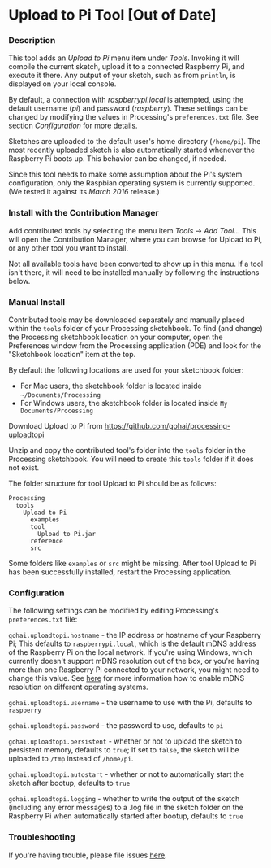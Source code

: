 # Upload to Pi Tool [Out of Date]

### Description

This tool adds an _Upload to Pi_ menu item under _Tools_. Invoking it will compile the current sketch, upload it to a connected Raspberry Pi, and execute it there. Any output of your sketch, such as from `println`, is displayed on your local console.

By default, a connection with _raspberrypi.local_ is attempted, using the default username (_pi_) and password (_raspberry_). These settings can be changed by modifying the values in Processing's `preferences.txt` file. See section _Configuration_ for more details.

Sketches are uploaded to the default user's home directory (`/home/pi`). The most recently uploaded sketch is also automatically started whenever the Raspberry Pi boots up. This behavior can be changed, if needed.

Since this tool needs to make some assumption about the Pi's system configuration, only the Raspbian operating system is currently supported. (We tested it against its _March 2016_ release.)

### Install with the Contribution Manager

Add contributed tools by selecting the menu item _Tools_ → _Add Tool..._ This will open the Contribution Manager, where you can browse for Upload to Pi, or any other tool you want to install.

Not all available tools have been converted to show up in this menu. If a tool isn't there, it will need to be installed manually by following the instructions below.

### Manual Install

Contributed tools may be downloaded separately and manually placed within the `tools` folder of your Processing sketchbook. To find (and change) the Processing sketchbook location on your computer, open the Preferences window from the Processing application (PDE) and look for the "Sketchbook location" item at the top.

By default the following locations are used for your sketchbook folder: 
  * For Mac users, the sketchbook folder is located inside `~/Documents/Processing` 
  * For Windows users, the sketchbook folder is located inside `My Documents/Processing`

Download Upload to Pi from https://github.com/gohai/processing-uploadtopi

Unzip and copy the contributed tool's folder into the `tools` folder in the Processing sketchbook. You will need to create this `tools` folder if it does not exist.
    
The folder structure for tool Upload to Pi should be as follows:

```
Processing
  tools
    Upload to Pi
      examples
      tool
        Upload to Pi.jar
      reference
      src
```
                      
Some folders like `examples` or `src` might be missing. After tool Upload to Pi has been successfully installed, restart the Processing application.

### Configuration

The following settings can be modified by editing Processing's `preferences.txt` file:

`gohai.uploadtopi.hostname` - the IP address or hostname of your Raspberry Pi; This defaults to `raspberrypi.local`, which is the default mDNS address of the Raspberry Pi on the local network. If you're using Windows, which currently doesn't support mDNS resolution out of the box, or you're having more than one Raspberry Pi connected to your network, you might need to change this value. See [here](https://learn.adafruit.com/bonjour-zeroconf-networking-for-windows-and-linux/overview) for more information how to enable mDNS resolution on different operating systems.

`gohai.uploadtopi.username` - the username to use with the Pi, defaults to `raspberry`

`gohai.uploadtopi.password` - the password to use, defaults to `pi`

`gohai.uploadtopi.persistent` - whether or not to upload the sketch to persistent memory, defaults to `true`; If set to `false`, the sketch will be uploaded to `/tmp` instead of `/home/pi`.

`gohai.uploadtopi.autostart` - whether or not to automatically start the sketch after bootup, defaults to `true`

`gohai.uploadtopi.logging` - whether to write the output of the sketch (including any error messages) to a .log file in the sketch folder on the Raspberry Pi when automatically started after bootup, defaults to `true`

### Troubleshooting

If you're having trouble, please file issues [here](https://github.com/gohai/processing-uploadtopi/issues/new).
